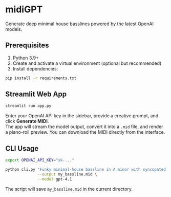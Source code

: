 # midiGPT

Generate deep minimal house basslines powered by the latest OpenAI models.

## Prerequisites

1. Python 3.9+
2. Create and activate a virtual environment (optional but recommended)
3. Install dependencies:

```bash
pip install -r requirements.txt
```

## Streamlit Web App

```bash
streamlit run app.py
```

Enter your OpenAI API key in the sidebar, provide a creative prompt, and click **Generate MIDI**.  
The app will stream the model output, convert it into a `.mid` file, and render a piano-roll preview. You can download the MIDI directly from the interface.

## CLI Usage

```bash
export OPENAI_API_KEY="sk-..."

python cli.py "Funky minimal-house bassline in A minor with syncopated groove" \
              --output my_bassline.mid \
              --model gpt-4.1
```

The script will save `my_bassline.mid` in the current directory.
